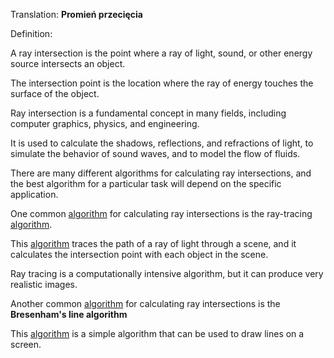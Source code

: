 Translation: **Promień przecięcia**

Definition:

A ray intersection is the point where a ray of light, sound, or other energy source intersects an object.

The intersection point is the location where the ray of energy touches the surface of the object.

Ray intersection is a fundamental concept in many fields, including computer graphics, physics, and engineering.

It is used to calculate the shadows, reflections, and refractions of light, to simulate the behavior of sound waves, and to model the flow of fluids.

There are many different algorithms for calculating ray intersections, and the best algorithm for a particular task will depend on the specific application.

One common [algorithm](/Notatki/Semestr%203/Język%20angielski%20-%20C1.1/Ćwiczenia/Portfolio/The%20Elder%20Scrolls/Words/Computer-Science/General/algorithm.md) for calculating ray intersections is the ray-tracing [algorithm](/Notatki/Semestr%203/Język%20angielski%20-%20C1.1/Ćwiczenia/Portfolio/The%20Elder%20Scrolls/Words/Computer-Science/General/algorithm.md).

This [algorithm](/Notatki/Semestr%203/Język%20angielski%20-%20C1.1/Ćwiczenia/Portfolio/The%20Elder%20Scrolls/Words/Computer-Science/General/algorithm.md) traces the path of a ray of light through a scene, and it calculates the intersection point with each object in the scene.

Ray tracing is a computationally intensive algorithm, but it can produce very realistic images.

Another common [algorithm](/Notatki/Semestr%203/Język%20angielski%20-%20C1.1/Ćwiczenia/Portfolio/The%20Elder%20Scrolls/Words/Computer-Science/General/algorithm.md) for calculating ray intersections is the **Bresenham's line algorithm**

This [algorithm](/Notatki/Semestr%203/Język%20angielski%20-%20C1.1/Ćwiczenia/Portfolio/The%20Elder%20Scrolls/Words/Computer-Science/General/algorithm.md) is a simple algorithm that can be used to draw lines on a screen.
